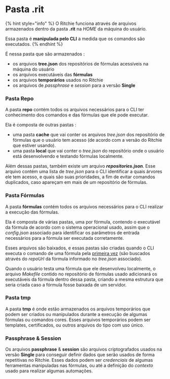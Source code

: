 # Pasta .rit

{% hint style="info" %}
O Ritchie funciona através de arquivos armazenados dentro da pasta **.rit** na _HOME_ da máquina do usuário. 

Essa pasta é **manipulada pelo CLI** a medida que os comandos são executados.
{% endhint %}

É nessa pasta que são armazenados :

* os arquivos **tree.json** dos repositórios de fórmulas acessíveis na máquina do usuário
* os arquivos executáveis das **fórmulas** 
* os arquivos **temporários** usados no Ritchie
* os arquivos de _passphrase_ e _session_ para a versão **Single**

### Pasta Repo

A pasta **repo** contém todos os arquivos necessários para o CLI ter conhecimento dos comandos e das fórmulas que ele pode executar.

Ela é composta de outras pastas :

* uma pasta **cache** que vai conter os arquivos _tree.json_ dos repositório de fórmulas que o usuário tem acesso \(de acordo com a versão do Ritchie que estiver usando\).
* uma pasta **local** que vai conter o _tree.json_ do repositório onde o usuário está desenvolvendo e testando fórmulas localmente.

Além dessas pastas, também existe um arquivo _**repositories.json**_. Esse arquivo contém uma lista de _tree.json_ para o CLI identificar a quais árvores ele tem acesso, e quais são suas prioridades, a fim de evitar comandos duplicados, caso apareçam em mais de um repositório de fórmulas.

### Pasta Fórmulas

A pasta **fórmulas** contém todos os arquivos necessários para o CLI realizar a execução das fórmulas. 

Ela é composta de várias pastas, uma por fórmula, contendo o executável da fórmula de acordo com o sistema operacional usado, assim que o _config.json_ associado para identificar os parâmetros de entrada necessários para a fórmula ser executada corretamente.

Esses arquivos são baixados, e essas pastas são criadas quando o CLI executa o comando de uma fórmula pela [primeira vez](https://docs.ritchiecli.io/v/doc-portuguese/principais-conceitos#formulas) \(são buscados através do _repoUrl_ da fórmula informado no _tree.json_ associado\).

Quando o usuário testa uma fórmula que ele desenvolveu localmente, o arquivo _Makefile_ contido no repositório de fórmulas usado adicionará os executáveis da fórmula dentro dessa pasta, criando a mesma estrutura que seria criada caso a fórmula fosse baixada de um servidor.

### Pasta tmp

A pasta **tmp** é onde estão armazenados os arquivos temporários que podem ser criados ou manipulados durante a execução de algumas fórmulas ou comandos cores. Esses arquivos temporários podem ser templates, certificados, ou outros arquivos do tipo com uso único.

### Passphrase & Session

Os arquivos **passphrase** & **session** são arquivos criptografados usados na versão **Single** para conseguir definir dados que serão usados de forma repetitivas no Ritchie. Esses dados podem ser _credenciais_ de algumas ferramentas manipuladas nas fórmulas, ou até a definição do _contexto_ usado para realizar algumas automações.

